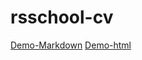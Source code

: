 # rsschool-cv

[Demo-Markdown](https://web-junior.github.io/rsschool-cv/cv)
[Demo-html](https://web-junior.github.io/rsschool-cv/)
